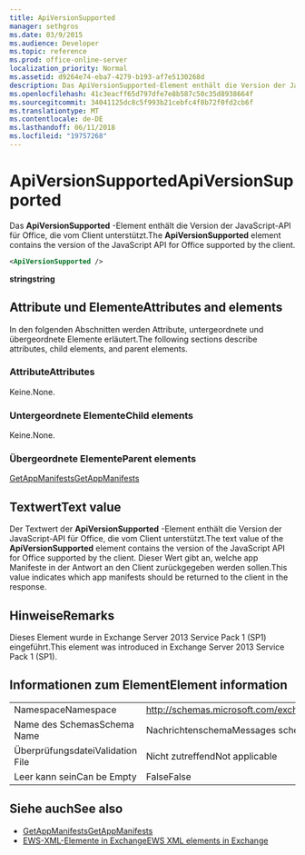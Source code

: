 ```yaml
---
title: ApiVersionSupported
manager: sethgros
ms.date: 03/9/2015
ms.audience: Developer
ms.topic: reference
ms.prod: office-online-server
localization_priority: Normal
ms.assetid: d9264e74-eba7-4279-b193-af7e5130268d
description: Das ApiVersionSupported-Element enthält die Version der JavaScript-API für Office, die vom Client unterstützt.
ms.openlocfilehash: 41c3eacff65d797dfe7e8b587c50c35d8938664f
ms.sourcegitcommit: 34041125dc8c5f993b21cebfc4f8b72f0fd2cb6f
ms.translationtype: MT
ms.contentlocale: de-DE
ms.lasthandoff: 06/11/2018
ms.locfileid: "19757268"
---
```

# <a name="apiversionsupported"></a><span data-ttu-id="02aee-103">ApiVersionSupported</span><span class="sxs-lookup"><span data-stu-id="02aee-103">ApiVersionSupported</span></span>

<span data-ttu-id="02aee-104">Das **ApiVersionSupported** -Element enthält die Version der JavaScript-API für Office, die vom Client unterstützt.</span><span class="sxs-lookup"><span data-stu-id="02aee-104">The **ApiVersionSupported** element contains the version of the JavaScript API for Office supported by the client.</span></span> 
  
```XML
<ApiVersionSupported />
```

 <span data-ttu-id="02aee-105">**string**</span><span class="sxs-lookup"><span data-stu-id="02aee-105">**string**</span></span>
## <a name="attributes-and-elements"></a><span data-ttu-id="02aee-106">Attribute und Elemente</span><span class="sxs-lookup"><span data-stu-id="02aee-106">Attributes and elements</span></span>

<span data-ttu-id="02aee-107">In den folgenden Abschnitten werden Attribute, untergeordnete und übergeordnete Elemente erläutert.</span><span class="sxs-lookup"><span data-stu-id="02aee-107">The following sections describe attributes, child elements, and parent elements.</span></span>
  
### <a name="attributes"></a><span data-ttu-id="02aee-108">Attribute</span><span class="sxs-lookup"><span data-stu-id="02aee-108">Attributes</span></span>

<span data-ttu-id="02aee-109">Keine.</span><span class="sxs-lookup"><span data-stu-id="02aee-109">None.</span></span>
  
### <a name="child-elements"></a><span data-ttu-id="02aee-110">Untergeordnete Elemente</span><span class="sxs-lookup"><span data-stu-id="02aee-110">Child elements</span></span>

<span data-ttu-id="02aee-111">Keine.</span><span class="sxs-lookup"><span data-stu-id="02aee-111">None.</span></span>
  
### <a name="parent-elements"></a><span data-ttu-id="02aee-112">Übergeordnete Elemente</span><span class="sxs-lookup"><span data-stu-id="02aee-112">Parent elements</span></span>

[<span data-ttu-id="02aee-113">GetAppManifests</span><span class="sxs-lookup"><span data-stu-id="02aee-113">GetAppManifests</span></span>](getappmanifests.md)
  
## <a name="text-value"></a><span data-ttu-id="02aee-114">Textwert</span><span class="sxs-lookup"><span data-stu-id="02aee-114">Text value</span></span>

<span data-ttu-id="02aee-115">Der Textwert der **ApiVersionSupported** -Element enthält die Version der JavaScript-API für Office, die vom Client unterstützt.</span><span class="sxs-lookup"><span data-stu-id="02aee-115">The text value of the **ApiVersionSupported** element contains the version of the JavaScript API for Office supported by the client.</span></span> <span data-ttu-id="02aee-116">Dieser Wert gibt an, welche app Manifeste in der Antwort an den Client zurückgegeben werden sollen.</span><span class="sxs-lookup"><span data-stu-id="02aee-116">This value indicates which app manifests should be returned to the client in the response.</span></span> 
  
## <a name="remarks"></a><span data-ttu-id="02aee-117">Hinweise</span><span class="sxs-lookup"><span data-stu-id="02aee-117">Remarks</span></span>

<span data-ttu-id="02aee-118">Dieses Element wurde in Exchange Server 2013 Service Pack 1 (SP1) eingeführt.</span><span class="sxs-lookup"><span data-stu-id="02aee-118">This element was introduced in Exchange Server 2013 Service Pack 1 (SP1).</span></span>
  
## <a name="element-information"></a><span data-ttu-id="02aee-119">Informationen zum Element</span><span class="sxs-lookup"><span data-stu-id="02aee-119">Element information</span></span>

|||
|:-----|:-----|
|<span data-ttu-id="02aee-120">Namespace</span><span class="sxs-lookup"><span data-stu-id="02aee-120">Namespace</span></span>  <br/> | http://schemas.microsoft.com/exchange/services/2006/messages  <br/> |
|<span data-ttu-id="02aee-121">Name des Schemas</span><span class="sxs-lookup"><span data-stu-id="02aee-121">Schema Name</span></span>  <br/> |<span data-ttu-id="02aee-122">Nachrichtenschema</span><span class="sxs-lookup"><span data-stu-id="02aee-122">Messages schema</span></span>  <br/> |
|<span data-ttu-id="02aee-123">Überprüfungsdatei</span><span class="sxs-lookup"><span data-stu-id="02aee-123">Validation File</span></span>  <br/> |<span data-ttu-id="02aee-124">Nicht zutreffend</span><span class="sxs-lookup"><span data-stu-id="02aee-124">Not applicable</span></span>  <br/> |
|<span data-ttu-id="02aee-125">Leer kann sein</span><span class="sxs-lookup"><span data-stu-id="02aee-125">Can be Empty</span></span>  <br/> |<span data-ttu-id="02aee-126">False</span><span class="sxs-lookup"><span data-stu-id="02aee-126">False</span></span>  <br/> |
   
## <a name="see-also"></a><span data-ttu-id="02aee-127">Siehe auch</span><span class="sxs-lookup"><span data-stu-id="02aee-127">See also</span></span>

- [<span data-ttu-id="02aee-128">GetAppManifests</span><span class="sxs-lookup"><span data-stu-id="02aee-128">GetAppManifests</span></span>](getappmanifests.md)
- [<span data-ttu-id="02aee-129">EWS-XML-Elemente in Exchange</span><span class="sxs-lookup"><span data-stu-id="02aee-129">EWS XML elements in Exchange</span></span>](ews-xml-elements-in-exchange.md)

